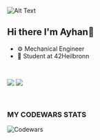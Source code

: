 ![Alt Text](https://media.giphy.com/media/JIX9t2j0ZTN9S/giphy.gif)

## Hi there I'm Ayhan👋

- ⚙️ Mechanical Engineer
- 🌱 Student at 42Heilbronn
</br>
<p>

  <a target="_blank" href="https://www.linkedin.com/in/agdemirayhan/"><img src="https://img.shields.io/badge/LinkedIn-0077B5?style=for-the-badge&logo=linkedin&logoColor=white"></a>
 <a target="_blank" href="mailto:agdemirayhan@gmail.com"><img src="https://img.shields.io/badge/Gmail-D14836?style=for-the-badge&logo=gmail&logoColor=white"></a>
  </p>
</br>

### MY CODEWARS STATS
![Codewars](https://github.r2v.ch/codewars?user=agdemirayhan&stroke=%23BB432C)


<!--
**agdemirayhan/agdemirayhan** is a ✨ _special_ ✨ repository because its `README.md` (this file) appears on your GitHub profile.

Here are some ideas to get you started:

- 🔭 I’m currently working on ...
- 🌱 I’m currently learning ...
- 👯 I’m looking to collaborate on ...
- 🤔 I’m looking for help with ...
- 💬 Ask me about ...
- 📫 How to reach me: ...
- 😄 Pronouns: ...
- ⚡ Fun fact: ...
-->
